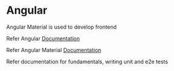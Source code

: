 # Angular

Angular Material is used to develop frontend

Refer Angular [Documentation](https://angular.io/docs)

Refer Angular Material [Documentation](https://material.angular.io)

Refer documentation for fundamentals, writing unit and e2e tests
